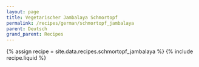 ```yaml
---
layout: page
title: Vegetarischer Jambalaya Schmortopf
permalink: /recipes/german/schmortopf_jambalaya
parent: Deutsch
grand_parent: Recipes
---
```

{% assign recipe = site.data.recipes.schmortopf_jambalaya %}
{% include recipe.liquid %}